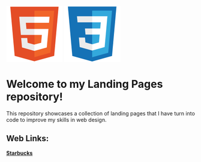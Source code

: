 ![alt text](image.png) ![alt text](image-1.png) 
# Welcome to my **Landing Pages** repository! 

This repository showcases a collection of landing pages that I have turn into code to improve my skills in web design.

## Web Links:
**[Starbucks](https://landing-page-starbucks-pied.vercel.app/#)**

